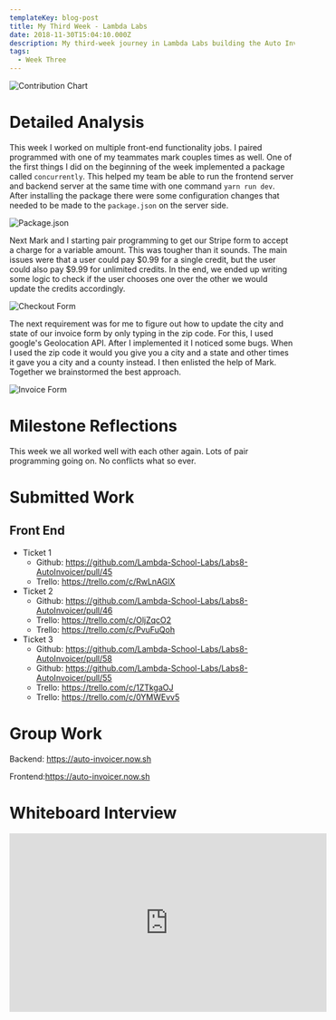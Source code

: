 ```yaml
---
templateKey: blog-post
title: My Third Week - Lambda Labs
date: 2018-11-30T15:04:10.000Z
description: My third-week journey in Lambda Labs building the Auto Invoicer!!
tags:
  - Week Three
---
```

![Contribution Chart](/img/contribution113018.png)

# Detailed Analysis

This week I worked on multiple front-end functionality jobs. I paired programmed with one of my teammates mark couples times as well. One of the first things I did on the beginning of the week implemented a package called `concurrently`. This helped my team be able to run the frontend server and backend server at the same time with one command `yarn run dev`.  After installing the package there were some configuration changes that needed to be made to the `package.json` on the server side. 

![Package.json](/img/packagejson.png)

Next Mark and I starting pair programming to get our Stripe form to accept a charge for a variable amount. This was tougher than it sounds. The main issues were that a user could pay $0.99 for a single credit, but the user could also pay $9.99 for unlimited credits. In the end, we ended up writing some logic to check if the user chooses one over the other we would update the credits accordingly.

![Checkout Form ](/img/checkoutform1130.png)

The next requirement was for me to figure out how to update the city and state of our invoice form by only typing in the zip code. For this, I used google's Geolocation API. After I implemented it I noticed some bugs. When I used the zip code it would you give you a city and a state and other times it gave you a city and a county instead. I then enlisted the help of Mark. Together we brainstormed the best approach.

![Invoice Form](/img/invoiceform113018.png)

# Milestone Reflections

This week we all worked well with each other again. Lots of pair programming going on. No conflicts what so ever.

# Submitted Work

## Front End

* Ticket 1
  * Github: <https://github.com/Lambda-School-Labs/Labs8-AutoInvoicer/pull/45>
  * Trello: <https://trello.com/c/RwLnAGlX>
* Ticket 2
  * Github: <https://github.com/Lambda-School-Labs/Labs8-AutoInvoicer/pull/46>
  * Trello: <https://trello.com/c/OljZqcO2>
  * Trello: <https://trello.com/c/PvuFuQoh>
* Ticket 3
  * Github: <https://github.com/Lambda-School-Labs/Labs8-AutoInvoicer/pull/58>
  * Github: <https://github.com/Lambda-School-Labs/Labs8-AutoInvoicer/pull/55>
  * Trello: <https://trello.com/c/1ZTkgaOJ>
  * Trello: <https://trello.com/c/0YMWEvv5>

# Group Work

Backend: <https://auto-invoicer.now.sh>

Frontend:<https://auto-invoicer.now.sh>

# Whiteboard Interview

<iframe width="560" height="315" src="https://www.youtube.com/embed/QotZbvdkqb0" frameborder="0" allow="accelerometer; autoplay; encrypted-media; gyroscope; picture-in-picture" allowfullscreen></iframe>


